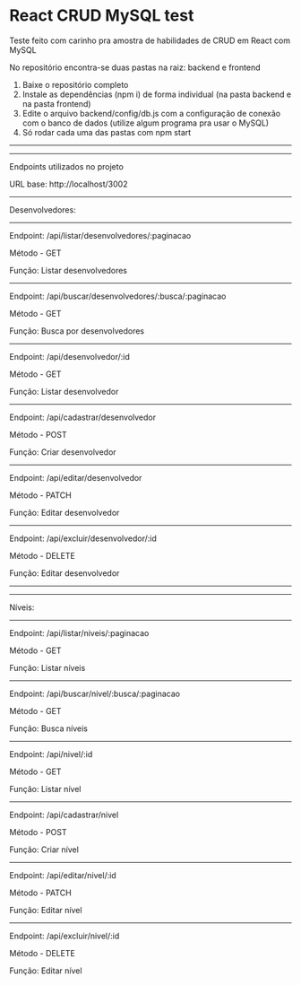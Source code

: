 # React CRUD MySQL test

Teste feito com carinho pra amostra de habilidades de CRUD em React com MySQL

No repositório encontra-se duas pastas na raiz: backend e frontend

1. Baixe o repositório completo
2. Instale as dependências (npm i) de forma individual (na pasta backend e na pasta frontend)
3. Edite o arquivo backend/config/db.js com a configuração de conexão com o banco de dados (utilize algum programa pra usar o MySQL)
4. Só rodar cada uma das pastas com npm start

---------------------------------------------
---------------------------------------------

Endpoints utilizados no projeto

URL base: http://localhost/3002

---------------------------------------------
Desenvolvedores:

---------------------------------------------

Endpoint: /api/listar/desenvolvedores/:paginacao

Método - GET

Função: Listar desenvolvedores

---------------------------------------------


Endpoint: /api/buscar/desenvolvedores/:busca/:paginacao

Método - GET

Função: Busca por desenvolvedores

---------------------------------------------


Endpoint: /api/desenvolvedor/:id

Método - GET

Função: Listar desenvolvedor

---------------------------------------------



Endpoint: /api/cadastrar/desenvolvedor

Método - POST

Função: Criar desenvolvedor

---------------------------------------------



Endpoint: /api/editar/desenvolvedor

Método - PATCH

Função: Editar desenvolvedor

---------------------------------------------



Endpoint: /api/excluir/desenvolvedor/:id

Método - DELETE

Função: Editar desenvolvedor

---------------------------------------------


---------------------------------------------
Níveis:

---------------------------------------------


Endpoint: /api/listar/niveis/:paginacao

Método - GET

Função: Listar níveis

---------------------------------------------


Endpoint: /api/buscar/nivel/:busca/:paginacao

Método - GET

Função: Busca níveis

---------------------------------------------


Endpoint: /api/nivel/:id

Método - GET

Função: Listar nível

---------------------------------------------


Endpoint: /api/cadastrar/nivel

Método - POST

Função: Criar nível

---------------------------------------------


Endpoint: /api/editar/nivel/:id

Método - PATCH

Função: Editar nível

---------------------------------------------


Endpoint: /api/excluir/nivel/:id

Método - DELETE

Função: Editar nível